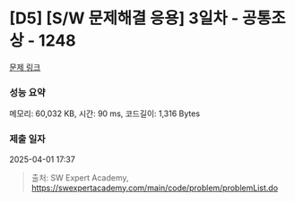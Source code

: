 # [D5] [S/W 문제해결 응용] 3일차 - 공통조상 - 1248 

[문제 링크](https://swexpertacademy.com/main/code/problem/problemDetail.do?contestProbId=AV15PTkqAPYCFAYD) 

### 성능 요약

메모리: 60,032 KB, 시간: 90 ms, 코드길이: 1,316 Bytes

### 제출 일자

2025-04-01 17:37



> 출처: SW Expert Academy, https://swexpertacademy.com/main/code/problem/problemList.do